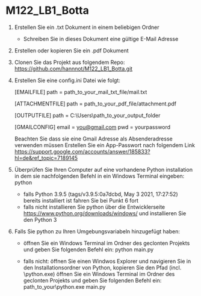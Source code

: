# M122_LB1_Botta

1. Erstellen Sie ein .txt Dokument in einem beliebigen Ordner
    - Schreiben Sie in dieses Dokument eine gültige E-Mail Adresse
2. Erstellen oder kopieren Sie ein .pdf Dokument
3. Clonen Sie das Projekt aus folgendem Repo:
    https://github.com/hannnot/M122_LB1_Botta.git
4. Erstellen Sie eine config.ini Datei wie folgt:

    [EMAILFILE]
    path = path_to_your_mail_txt_file/mail.txt

    [ATTACHMENTFILE]
    path = path_to_your_pdf_file/attachment.pdf

    [OUTPUTFILE]
    path = C:\Users\path_to_your_output_folder

    [GMAILCONFIG]
    email = you@gmail.com
    pwd = yourpassword

    Beachten Sie dass sie eine Gmail Adresse als Absenderadresse verwenden müssen
    Erstellen Sie ein App-Passwort nach folgendem Link
    https://support.google.com/accounts/answer/185833?hl=de&ref_topic=7189145

5. Überprüfen Sie Ihren Computer auf eine vorhandene Python installation in dem sie nachfolgenden Befehl in ein Windows Terminal eingeben: python

    - falls Python 3.9.5 (tags/v3.9.5:0a7dcbd, May 3 2021, 17:27:52) bereits installiert ist fahren Sie bei Punkt 6 fort
    - falls nicht installieren Sie python über die Entwicklerseite
    https://www.python.org/downloads/windows/
    und installieren Sie den Python 3

6. Falls Sie python zu Ihren Umgebungsvariabeln hinzugefügt haben:

    - öffnen Sie ein Windows Terminal im Ordner des geclonten Projekts und geben Sie folgenden Befehl ein:
    python main.py

    - falls nicht:
    öffnen Sie einen Windwos Explorer und navigieren Sie in den Installationsordner von Python, kopieren Sie den Pfad (incl. \python.exe)
    öffnen Sie ein Windows Terminal im Ordner des geclonten Projekts und geben Sie folgenden Befehl ein:
    path_to_your\python.exe main.py
